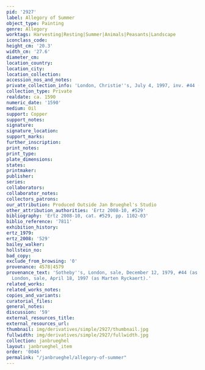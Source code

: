 ```yaml
---
pid: '2927'
label: Allegory of Summer
object_type: Painting
genre: Allegory
worktags: Harvesting|Resting|Summer|Animals|Peasants|Landscape
iconclass_code:
height_cm: '20.3'
width_cm: '27.6'
diameter_cm:
location_country:
location_city:
location_collection:
accession_nos_and_notes:
private_collection_info: 'London, Christie''s, July 4, 1997, inv. #44 (as Marten Ryckaert)'
collection_type: Private
realdate: ca. 1590
numeric_date: '1590'
medium: Oil
support: Copper
support_notes:
signature:
signature_location:
support_marks:
further_inscription:
print_notes:
print_type:
plate_dimensions:
states:
printmaker:
publisher:
series:
collaborators:
collaborator_notes:
collectors_patrons:
our_attribution: Produced Outside Jan Brueghel's Studio
other_attribution_authorities: 'Ertz 2008-10, #529'
bibliography: 'Ertz 2008-10, cat. #529, pp. 1102-03'
biblio_reference: '7811'
exhibition_history:
ertz_1979:
ertz_2008: '529'
bailey_walker:
hollstein_no:
bad_copy:
exclude_from_browsing: '0'
provenance: 4578|4579
provenance_text: 'Sotheby''s, London, sale, December 12, 1979, #44 (as Pieter Schoubroeck).|Christie''s,
  London, sale, April 18, 1997 (as Marten Ryckaert).'
related_works:
related_works_notes:
copies_and_variants:
curatorial_files:
general_notes:
discussion: '59'
external_resources_title:
external_resources_url:
thumbnail: img/derivatives/simple/2927/thumbnail.jpg
fullwidth: img/derivatives/simple/2927/fullwidth.jpg
collection: janbrueghel
layout: janbrueghel_item
order: '0046'
permalink: "/janbrueghel/allegory-of-summer"
---
```

